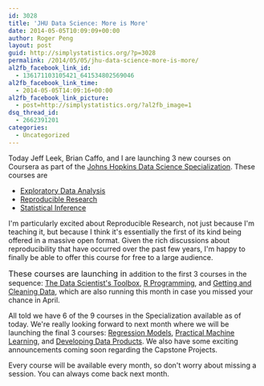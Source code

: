 ```yaml
---
id: 3028
title: 'JHU Data Science: More is More'
date: 2014-05-05T10:09:09+00:00
author: Roger Peng
layout: post
guid: http://simplystatistics.org/?p=3028
permalink: /2014/05/05/jhu-data-science-more-is-more/
al2fb_facebook_link_id:
  - 136171103105421_641534802569046
al2fb_facebook_link_time:
  - 2014-05-05T14:09:16+00:00
al2fb_facebook_link_picture:
  - post=http://simplystatistics.org/?al2fb_image=1
dsq_thread_id:
  - 2662391201
categories:
  - Uncategorized
---
```

Today Jeff Leek, Brian Caffo, and I are launching 3 new courses on Coursera as part of the [Johns Hopkins Data Science Specialization](https://www.coursera.org/specialization/jhudatascience/1). These courses are

  * [Exploratory Data Analysis](https://www.coursera.org/course/exdata)
  * [Reproducible Research](https://www.coursera.org/course/repdata)
  * [Statistical Inference](https://www.coursera.org/course/statinference)

I'm particularly excited about Reproducible Research, not just because I'm teaching it, but because I think it's essentially the first of its kind being offered in a massive open format. Given the rich discussions about reproducibility that have occurred over the past few years, I'm happy to finally be able to offer this course for free to a large audience.

<span style="font-size: 16px;">These courses are launching in </span>addition to the first 3 courses in the sequence: [The Data Scientist's Toolbox](https://www.coursera.org/course/datascitoolbox), [R Programming](https://www.coursera.org/course/rprog), and [Getting and Cleaning Data](https://www.coursera.org/course/getdata), which are also running this month in case you missed your chance in April.

All told we have 6 of the 9 courses in the Specialization available as of today. We're really looking forward to next month where we will be launching the final 3 courses: [Regression Models](https://www.coursera.org/course/regmods), [Practical Machine Learning](https://www.coursera.org/course/predmachlearn), and [Developing Data Products](https://www.coursera.org/course/predmachlearn). We also have some exciting announcements coming soon regarding the Capstone Projects.

Every course will be available every month, so don't worry about missing a session. You can always come back next month.